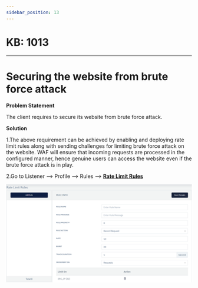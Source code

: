 ```yaml
---
sidebar_position: 13
---
```


# KB: 1013
-----------

# Securing the website from brute force attack

**Problem Statement**

The client requires to secure its website from brute force attack.

**Solution**

1.The above requirement can be achieved by enabling and deploying rate limit rules along with sending challenges for limiting brute force attack on the website. WAF will ensure that incoming requests are processed in the configured manner, hence genuine users can access the website even if the brute force attack is in play.


2.Go to Listener --> Profile --> Rules --> [**Rate Limit Rules**](docs/enterprise/waf/listener/profiles/rules/ratelimit_rules.md)

![kb-1013](/img/waf/v6/kb/ratee.png)
